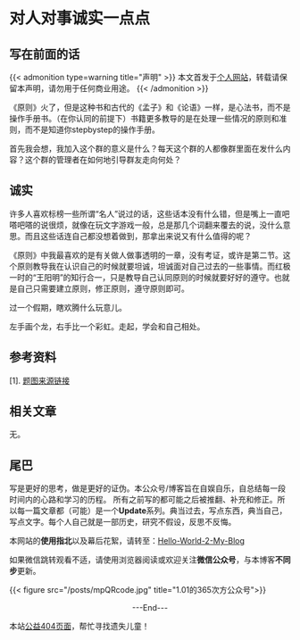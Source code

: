 # 对人对事诚实一点点


<!--more-->



<!-- 分类文章参考

 "Books|读书"   "Episodes|影视"    "做事"   
  "Chat|扯淡"   Tutorials|教程
  
description: 文章内容的描述.

添加图片使用下面的代码，同时将图片放到/static/posts下

{{< figure src="/posts/test.jpg" title=""  >}}

 -->



## 写在前面的话

{{< admonition  type=warning title="声明" >}}
本文首发于[个人网站](https://miaobingyi.com/)，转载请保留本声明，请勿用于任何商业用途。
{{< /admonition >}}

《原则》火了，但是这种书和古代的《孟子》和《论语》一样，是心法书，而不是操作手册书。（在你认同的前提下）书籍更多教导的是在处理一些情况的原则和准则，而不是知道你stepbystep的操作手册。

首先我会想，我加入这个群的意义是什么？每天这个群的人都像群里面在发什么内容？这个群的管理者在如何地引导群友走向何处？



## 诚实

许多人喜欢标榜一些所谓“名人”说过的话，这些话本没有什么错，但是嘴上一直吧嗒吧嗒的说很烦，就像在玩文字游戏一般，总是那几个词翻来覆去的说，没什么意思。而且这些话连自己都没想着做到，那拿出来说又有什么值得的呢？

《原则》中我最喜欢的是有关做人做事透明的一章，没有考证，或许是第二节。这个原则教导我在认识自己的时候就要坦诚，坦诚面对自己过去的一些事情。而红极一时的“王阳明”的知行合一，只是教导自己认同原则的时候就要好好的遵守。也就是自己只需要建立原则，修正原则，遵守原则即可。

过一个假期，瞎欢腾什么玩意儿。

左手画个龙，右手比一个彩虹。走起，学会和自己相处。

## 参考资料

[1]. [题图来源链接](https://www.techinasia.com/ant-financial-wants-to-be-tech-company)

## 相关文章 

无。


## 尾巴
写是更好的思考，做是更好的证伪。本公众号/博客旨在自娱自乐，自总结每一段时间内的心路和学习的历程。 所有之前写的都可能之后被推翻、补充和修正。所以每一篇文章都（可能）是一个**Update**系列。典当过去，写点东西，典当自己，写点文字。每个人自己就是一部历史，研究不假设，反思不反悔。

本网站的**使用指北**以及幕后花絮，请转至：[Hello-World-2-My-Blog](https://miaobingyi.com/2018/hello-my-own-website/)

如果微信跳转观看不适，请使用浏览器阅读或欢迎关注**微信公众号**，与本博客**不同步**更新。

{{< figure src="/posts/mpQRcode.jpg" title="1.01的365次方公众号">}}

<center>  ---End---  </center>

本站[公益404页面](https://miaobingyi.com/404)，帮忙寻找遗失儿童！
